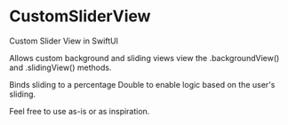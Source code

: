 # CustomSliderView
Custom Slider View in SwiftUI

Allows custom background and sliding views view the .backgroundView() and .slidingView() methods.

Binds sliding to a percentage Double to enable logic based on the user's sliding.

Feel free to use as-is or as inspiration.
